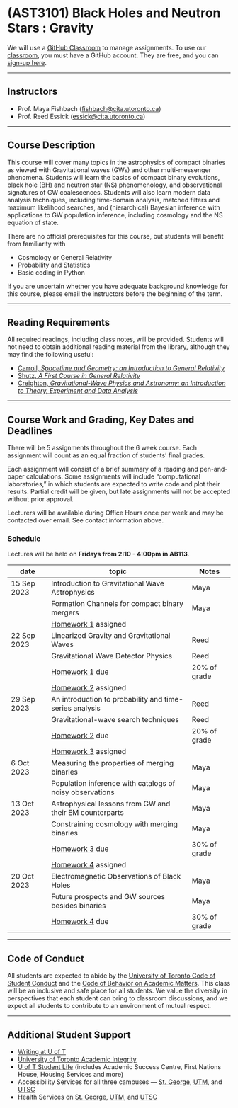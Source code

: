 # (AST3101) Black Holes and Neutron Stars : Gravity

We will use a [GitHub Classroom](https://classroom.github.com/classrooms/143024058-ast3101-blackholes-fall2023) to manage assignments. To use our [classroom](https://classroom.github.com/classrooms/143024058-ast3101-blackholes-fall2023), you must have a GitHub account. They are free, and you can [sign-up here](https://github.com/signup).

---

## Instructors

  * Prof. Maya Fishbach (fishbach@cita.utoronto.ca)
  * Prof. Reed Essick (essick@cita.utoronto.ca)

---

## Course Description

This course will cover many topics in the astrophysics of compact binaries as viewed with Gravitational waves (GWs) and other multi-messenger phenomena. Students will learn the basics of compact binary evolutions, black hole (BH) and neutron star (NS) phenomenology, and observational signatures of GW coalescences. Students will also learn modern data analysis techniques, including time-domain analysis, matched filters and maximum likelihood searches, and (hierarchical) Bayesian inference with applications to GW population inference, including cosmology and the NS equation of state.

There are no official prerequisites for this course, but students will benefit from familiarity with

  * Cosmology or General Relativity
  * Probability and Statistics
  * Basic coding in Python 

If you are uncertain whether you have adequate background knowledge for this course, please email the instructors before the beginning of the term.

---

## Reading Requirements

All required readings, including class notes, will be provided. Students will not need to obtain additional reading material from the library, although they may find the following useful:

  * [Carroll, *Spacetime and Geometry: an Introduction to General Relativity*](https://librarysearch.library.utoronto.ca/discovery/fulldisplay?docid=alma991105986805306196&context=L&vid=01UTORONTO_INST:UTORONTO&lang=en&search_scope=UTL_AND_CI&adaptor=Local%20Search%20Engine&tab=Everything&query=any,contains,Spacetime%20and%20Geometry:%20An%20Introduction%20to%20General%20Relativity&offset=0)
  * [Shutz, *A First Course in General Relativity*](https://librarysearch.library.utoronto.ca/discovery/fulldisplay?docid=alma991106670267506196&context=L&vid=01UTORONTO_INST:UTORONTO&lang=en&search_scope=UTL_AND_CI&adaptor=Local%20Search%20Engine&tab=Everything&query=any,contains,A%20First%20Course%20in%20General%20Relativity&offset=0)
  * [Creighton, *Gravitational-Wave Physics and Astronomy: an Introduction to Theory, Experiment and Data Analysis*](https://librarysearch.library.utoronto.ca/discovery/fulldisplay?docid=alma991106840030306196&context=L&vid=01UTORONTO_INST:UTORONTO&lang=en&search_scope=UTL_AND_CI&adaptor=Local%20Search%20Engine&tab=Everything&query=any,contains,Gravitational%E2%80%90Wave%20Physics%20and%20Astronomy&offset=0)

---

## Course Work and Grading, Key Dates and Deadlines

There will be 5 assignments throughout the 6 week course. Each assignment will count as an equal fraction of students’ final grades.

Each assignment will consist of a brief summary of a reading and pen-and-paper calculations. Some assignments will include “computational laboratories,” in which students are expected to write code and plot their results. Partial credit will be given, but late assignments will not be accepted without prior approval.

Lecturers will be available during Office Hours once per week and may be contacted over email. See contact information above.

### Schedule

Lectures will be held on **Fridays from 2:10 - 4:00pm in AB113**.

| date        | topic                                                          | Notes        |
|-------------|----------------------------------------------------------------|--------------|
| 15 Sep 2023 | Introduction to Gravitational Wave Astrophysics                | Maya         |
|             | Formation Channels for compact binary mergers                  | Maya         |
|             | [Homework 1](https://classroom.github.com/a/P0ifk_Oj) assigned | |
| 22 Sep 2023 | Linearized Gravity and Gravitational Waves                     | Reed         |
|             | Gravitational Wave Detector Physics                            | Reed         |
|             | [Homework 1](https://classroom.github.com/a/P0ifk_Oj) due      | 20% of grade |
|             | [Homework 2](https://classroom.github.com/a/mmJbRP7n) assigned | |
| 29 Sep 2023 | An introduction to probability and time-series analysis	       | Reed         |
|             | Gravitational-wave search techniques                           | Reed         |
|             | [Homework 2](https://classroom.github.com/a/mmJbRP7n) due      | 20% of grade |
|             | [Homework 3](https://classroom.github.com/a/FWEkl9vD) assigned | |
|  6 Oct 2023 | Measuring the properties of merging binaries                   | Maya         |
|             | Population inference with catalogs of noisy observations       | Maya         |
| 13 Oct 2023 | Astrophysical lessons from GW and their EM counterparts	       | Maya         |
|             | Constraining cosmology with merging binaries                   | Maya         |
|             | [Homework 3](https://classroom.github.com/a/FWEkl9vD) due      | 30% of grade |
|             | [Homework 4](https://classroom.github.com/a/L4nihEzg) assigned | |
| 20 Oct 2023 | Electromagnetic Observations of Black Holes                    | Maya         |
|             | Future prospects and GW sources besides binaries               | Maya         |
|             |	[Homework 4](https://classroom.github.com/a/L4nihEzg) due      | 30% of grade |

---

## Code of Conduct

All students are expected to abide by the [University of Toronto Code of Student Conduct](https://governingcouncil.utoronto.ca/system/files/2020-03/Code%20of%20Student%20Conduct%20Dec%2013%202019.pdf) and the [Code of Behavior on Academic Matters](https://governingcouncil.utoronto.ca/system/files/2020-03/Code%20of%20Behaviour%20on%20Academic%20Matters%20July%201%202019.pdf). This class will be an inclusive and safe place for all students. We value the diversity in perspectives that each student can bring to classroom discussions, and we expect all students to contribute to an environment of mutual respect.

---

## Additional Student Support

  * [Writing at U of T](http://www.writing.utoronto.ca/)
  * [University of Toronto Academic Integrity](http://academicintegrity.utoronto.ca/)
  * [U of T Student Life](http://www.studentlife.utoronto.ca/) (includes Academic Success Centre, First Nations House, Housing Services and more)
  * Accessibility Services for all three campuses — [St. George](http://www.accessibility.utoronto.ca/), [UTM](https://www.utm.utoronto.ca/accessibility/), and [UTSC](https://www.utsc.utoronto.ca/ability/welcome-accessability-services)
  * Health Services on [St. George](https://studentlife.utoronto.ca/department/health-wellness/), [UTM](https://www.utm.utoronto.ca/health/our-services), and [UTSC](https://www.utsc.utoronto.ca/hwc/)
